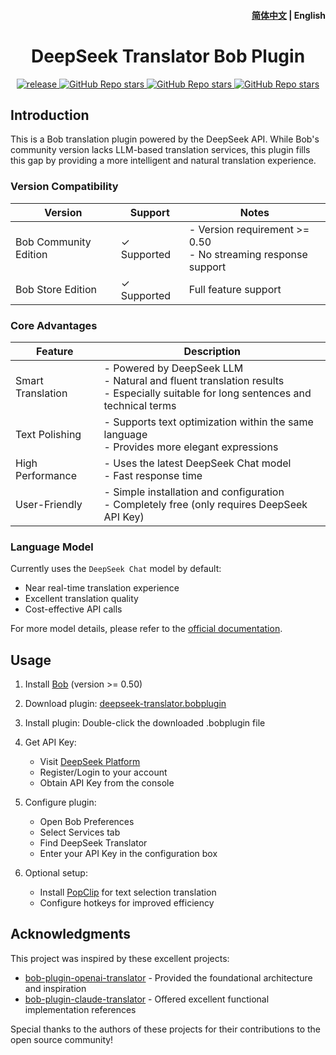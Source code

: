 <h4 align="right">
  <a href="https://github.com/simongino/bob-plugin-qwen-translator/blob/main/README.md">简体中文</a> | <strong>English</strong>
</h4>

<div>
  <h1 align="center">DeepSeek Translator Bob Plugin</h1>
  <p align="center">
    <a href="https://github.com/simongino/bob-plugin-qwen-translator/releases" target="_blank">
        <img src="https://github.com/simongino/bob-plugin-qwen-translator/actions/workflows/release.yaml/badge.svg" alt="release">
    </a>
    <a href="https://github.com/simongino/bob-plugin-qwen-translator/releases">
        <img alt="GitHub Repo stars" src="https://img.shields.io/github/stars/simongino/bob-plugin-qwen-translator?style=flat">
    </a>
    <a href="https://github.com/simongino/bob-plugin-qwen-translator/releases">
        <img alt="GitHub Repo stars" src="https://img.shields.io/badge/deepseek-bob-orange?style=flat">
    </a>
    <a href="https://github.com/simongino/bob-plugin-qwen-translator/releases">
        <img alt="GitHub Repo stars" src="https://img.shields.io/badge/langurage-JavaScript-brightgreen?style=flat&color=blue">
    </a>
  </p>
</div>

## Introduction

This is a Bob translation plugin powered by the DeepSeek API. While Bob's community version lacks LLM-based translation services, this plugin fills this gap by providing a more intelligent and natural translation experience.

### Version Compatibility

| Version | Support | Notes |
|---------|----------|--------|
| Bob Community Edition | ✓ Supported | - Version requirement >= 0.50<br>- No streaming response support |
| Bob Store Edition | ✓ Supported | Full feature support |

### Core Advantages

| Feature | Description |
|---------|-------------|
| Smart Translation | - Powered by DeepSeek LLM<br>- Natural and fluent translation results<br>- Especially suitable for long sentences and technical terms |
| Text Polishing | - Supports text optimization within the same language<br>- Provides more elegant expressions |
| High Performance | - Uses the latest DeepSeek Chat model<br>- Fast response time |
| User-Friendly | - Simple installation and configuration<br>- Completely free (only requires DeepSeek API Key) |

### Language Model

Currently uses the `DeepSeek Chat` model by default:
- Near real-time translation experience
- Excellent translation quality
- Cost-effective API calls

For more model details, please refer to the [official documentation](https://platform.deepseek.com/).

## Usage

1. Install [Bob](https://bobtranslate.com/guide/#%E5%AE%89%E8%A3%85) (version >= 0.50)

2. Download plugin: [deepseek-translator.bobplugin](https://github.com/simongino/bob-plugin-qwen-translator/releases/latest)

3. Install plugin: Double-click the downloaded .bobplugin file

4. Get API Key:
   - Visit [DeepSeek Platform](https://platform.deepseek.com/)
   - Register/Login to your account
   - Obtain API Key from the console

5. Configure plugin:
   - Open Bob Preferences
   - Select Services tab
   - Find DeepSeek Translator
   - Enter your API Key in the configuration box

6. Optional setup:
   - Install [PopClip](https://bobtranslate.com/guide/integration/popclip.html) for text selection translation
   - Configure hotkeys for improved efficiency

## Acknowledgments

This project was inspired by these excellent projects:

- [bob-plugin-openai-translator](https://github.com/yetone/bob-plugin-openai-translator) - Provided the foundational architecture and inspiration
- [bob-plugin-claude-translator](https://github.com/jtsang4/bob-plugin-claude-translator) - Offered excellent functional implementation references

Special thanks to the authors of these projects for their contributions to the open source community!
